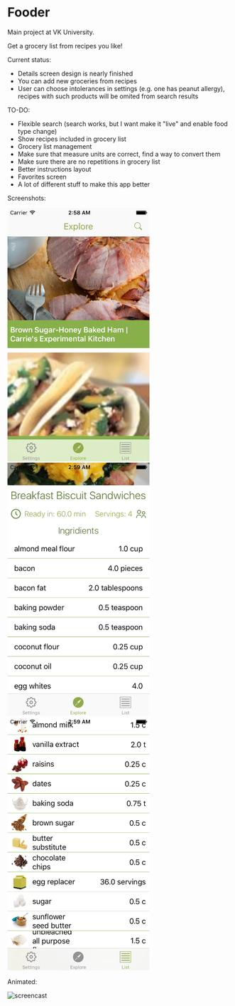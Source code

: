 # Fooder

Main project at VK University.

Get a grocery list from recipes you like! 

Current status:
 * Details screen design is nearly finished
 * You can add new groceries from recipes
 * User can choose intolerances in settings (e.g. one has peanut allergy), recipes with such products will be omited from search results

TO-DO:

* Flexible search (search works, but I want make it "live" and enable food type change)
* Show recipes included in grocery list
* Grocery list management
* Make sure that measure units are correct, find a way to convert them
* Make sure there are no repetitions in grocery list
* Better instructions layout
* Favorites screen
* A lot of different stuff to make this app better


Screenshots:

<img src="https://github.com/La1c/Fooder/blob/master/screenshot1.png?raw=true" width="320">
<img src="https://github.com/La1c/Fooder/blob/master/screenshot2.png?raw=true" width="320">
<img src="https://github.com/La1c/Fooder/blob/master/screenshot3.png?raw=true" width="320">


Animated:

![screencast](https://github.com/La1c/Fooder/blob/master/out.gif)

